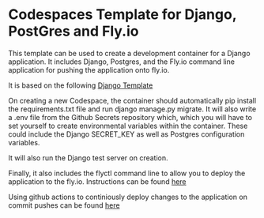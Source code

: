 # Codespaces Template for Django, PostGres and Fly.io

This template can be used to create a development container for a Django application. It includes Django, Postgres, and the Fly.io command line application for pushing the application onto fly.io.

It is based on the following [Django Template
](https://github.com/github/codespaces-django)

On creating a new Codespace, the container should automatically pip install the requirements.txt file and run django manage.py migrate. It will also write a .env file from the Github Secrets repository which, which you will have to set yourself to create environmental variables within the container. These could include the Django SECRET_KEY as well as Postgres configuration variables.

It will also run the Django test server on creation.

Finally, it also includes the flyctl command line to allow you to deploy the application to the fly.io. Instructions can be found [here](https://fly.io/docs/django/)

Using github actions to continiously deploy changes to the application on commit pushes can be found [here](https://fly.io/docs/app-guides/continuous-deployment-with-github-actions/)
